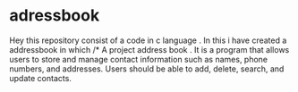 # adressbook
Hey this repository consist of a code in c language . In this i have created a addressbook in which /* A project address book . It is a program that allows users to store and manage contact information such as  names, phone numbers, and addresses. Users should be able to add, delete, search, and update contacts. 
